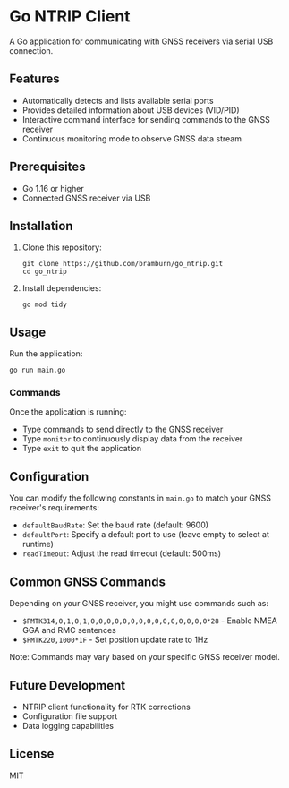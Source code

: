 # Go NTRIP Client

A Go application for communicating with GNSS receivers via serial USB connection.

## Features

- Automatically detects and lists available serial ports
- Provides detailed information about USB devices (VID/PID)
- Interactive command interface for sending commands to the GNSS receiver
- Continuous monitoring mode to observe GNSS data stream

## Prerequisites

- Go 1.16 or higher
- Connected GNSS receiver via USB

## Installation

1. Clone this repository:
   ```
   git clone https://github.com/bramburn/go_ntrip.git
   cd go_ntrip
   ```

2. Install dependencies:
   ```
   go mod tidy
   ```

## Usage

Run the application:

```
go run main.go
```

### Commands

Once the application is running:

- Type commands to send directly to the GNSS receiver
- Type `monitor` to continuously display data from the receiver
- Type `exit` to quit the application

## Configuration

You can modify the following constants in `main.go` to match your GNSS receiver's requirements:

- `defaultBaudRate`: Set the baud rate (default: 9600)
- `defaultPort`: Specify a default port to use (leave empty to select at runtime)
- `readTimeout`: Adjust the read timeout (default: 500ms)

## Common GNSS Commands

Depending on your GNSS receiver, you might use commands such as:

- `$PMTK314,0,1,0,1,0,0,0,0,0,0,0,0,0,0,0,0,0,0,0*28` - Enable NMEA GGA and RMC sentences
- `$PMTK220,1000*1F` - Set position update rate to 1Hz

Note: Commands may vary based on your specific GNSS receiver model.

## Future Development

- NTRIP client functionality for RTK corrections
- Configuration file support
- Data logging capabilities

## License

MIT
